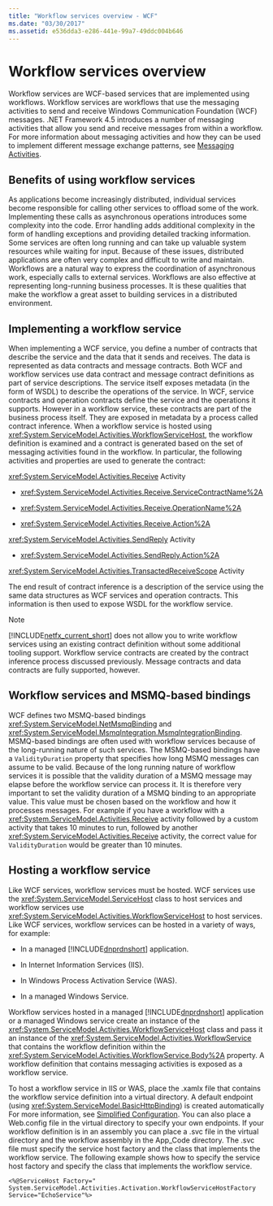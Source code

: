 ```yaml
---
title: "Workflow services overview - WCF"
ms.date: "03/30/2017"
ms.assetid: e536dda3-e286-441e-99a7-49ddc004b646
---
```

# Workflow services overview

Workflow services are WCF-based services that are implemented using workflows. Workflow services are workflows that use the messaging activities to send and receive Windows Communication Foundation (WCF) messages. .NET Framework 4.5 introduces a number of messaging activities that allow you send and receive messages from within a workflow. For more information about messaging activities and how they can be used to implement different message exchange patterns, see [Messaging Activities](messaging-activities.md).

## Benefits of using workflow services

As applications become increasingly distributed, individual services become responsible for calling other services to offload some of the work. Implementing these calls as asynchronous operations introduces some complexity into the code. Error handling adds additional complexity in the form of handling exceptions and providing detailed tracking information. Some services are often long running and can take up valuable system resources while waiting for input. Because of these issues, distributed applications are often very complex and difficult to write and maintain. Workflows are a natural way to express the coordination of asynchronous work, especially calls to external services. Workflows are also effective at representing long-running business processes. It is these qualities that make the workflow a great asset to building services in a distributed environment.

## Implementing a workflow service

When implementing a WCF service, you define a number of contracts that describe the service and the data that it sends and receives. The data is represented as data contracts and message contracts. Both WCF and workflow services use data contract and message contract definitions as part of service descriptions. The service itself exposes metadata (in the form of WSDL) to describe the operations of the service. In WCF, service contracts and operation contracts define the service and the operations it supports. However in a workflow service, these contracts are part of the business process itself. They are exposed in metadata by a process called contract inference. When a workflow service is hosted using <xref:System.ServiceModel.Activities.WorkflowServiceHost>, the workflow definition is examined and a contract is generated based on the set of messaging activities found in the workflow. In particular, the following activities and properties are used to generate the contract:

<xref:System.ServiceModel.Activities.Receive> Activity

- <xref:System.ServiceModel.Activities.Receive.ServiceContractName%2A>

- <xref:System.ServiceModel.Activities.Receive.OperationName%2A>

- <xref:System.ServiceModel.Activities.Receive.Action%2A>

<xref:System.ServiceModel.Activities.SendReply> Activity

- <xref:System.ServiceModel.Activities.SendReply.Action%2A>

<xref:System.ServiceModel.Activities.TransactedReceiveScope> Activity

The end result of contract inference is a description of the service using the same data structures as WCF services and operation contracts. This information is then used to expose WSDL for the workflow service.

> [!NOTE]
> [!INCLUDE[netfx_current_short](../../../../includes/netfx-current-short-md.md)] does not allow you to write workflow services using an existing contract definition without some additional tooling support. Workflow service contracts are created by the contract inference process discussed previously. Message contracts and data contracts are fully supported, however.

## Workflow services and MSMQ-based bindings

WCF defines two MSMQ-based bindings <xref:System.ServiceModel.NetMsmqBinding> and <xref:System.ServiceModel.MsmqIntegration.MsmqIntegrationBinding>.  MSMQ-based bindings are often used with workflow services because of the long-running nature of such services. The MSMQ-based bindings have a `ValidityDuration` property that specifies how long MSMQ messages can assume to be valid. Because of the long running nature of workflow services it is possible that the validity duration of a MSMQ message may elapse before the workflow service can process it. It is therefore very important to set the validity duration of a MSMQ binding to an appropriate value. This value must be chosen based on the workflow and how it processes messages. For example if you have a workflow with a <xref:System.ServiceModel.Activities.Receive> activity followed by a custom activity that takes 10 minutes to run, followed by another <xref:System.ServiceModel.Activities.Receive> activity, the correct value for `ValidityDuration` would be greater than 10 minutes.

## Hosting a workflow service

Like WCF services, workflow services must be hosted. WCF services use the <xref:System.ServiceModel.ServiceHost> class to host services and workflow services use <xref:System.ServiceModel.Activities.WorkflowServiceHost> to host services. Like WCF services, workflow services can be hosted in a variety of ways, for example:

- In a managed [!INCLUDE[dnprdnshort](../../../../includes/dnprdnshort-md.md)] application.

- In Internet Information Services (IIS).

- In Windows Process Activation Service (WAS).

- In a managed Windows Service.

Workflow services hosted in a managed [!INCLUDE[dnprdnshort](../../../../includes/dnprdnshort-md.md)] application or a managed Windows service create an instance of the <xref:System.ServiceModel.Activities.WorkflowServiceHost> class and pass it an instance of the <xref:System.ServiceModel.Activities.WorkflowService> that contains the workflow definition within the <xref:System.ServiceModel.Activities.WorkflowService.Body%2A> property. A workflow definition that contains messaging activities is exposed as a workflow service.

To host a workflow service in IIS or WAS, place the .xamlx file that contains the workflow service definition into a virtual directory. A default endpoint (using <xref:System.ServiceModel.BasicHttpBinding>) is created automatically For more information, see [Simplified Configuration](../../../../docs/framework/wcf/simplified-configuration.md). You can also place a Web.config file in the virtual directory to specify your own endpoints. If your workflow definition is in an assembly you can place a .svc file in the virtual directory and the workflow assembly in the App_Code directory. The .svc file must specify the service host factory and the class that implements the workflow service. The following example shows how to specify the service host factory and specify the class that implements the workflow service.

```
<%@ServiceHost Factory=" System.ServiceModel.Activities.Activation.WorkflowServiceHostFactory
Service="EchoService"%>
```